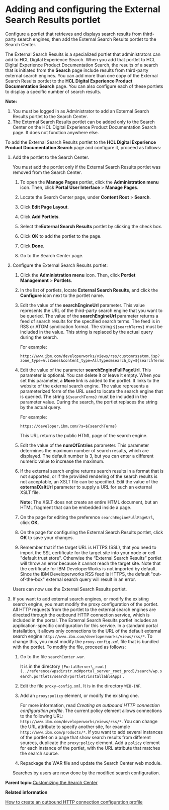 # Adding and configuring the External Search Results portlet 

Configure a portlet that retrieves and displays search results from third-party search engines, then add the External Search Results portlet to the Search Center.

The External Search Results is a specialized portlet that administrators can add to HCL Digital Experience Search. When you add that portlet to HCL Digital Experience Product Documentation Search, the results of a search that is initiated from the **Search** page include results from third-party external search engines. You can add more than one copy of the External Search Results portlet to the **HCL Digital Experience Product Documentation Search** page. You can also configure each of these portlets to display a specific number of search results.

**Note:**

1.  You must be logged in as Administrator to add an External Search Results portlet to the Search Center.
2.  The External Search Results portlet can be added only to the Search Center on the HCL Digital Experience Product Documentation Search page. It does not function anywhere else.

To add the External Search Results portlet to the **HCL Digital Experience Product Documentation Search** page and configure it, proceed as follows:

1.  Add the portlet to the Search Center.

    You must add the portlet only if the External Search Results portlet was removed from the Search Center.

    1.  To open the **Manage Pages** portlet, click the **Administration menu** icon. Then, click **Portal User Interface** \> **Manage Pages**.

    2.  Locate the Search Center page, under **Content Root** \> **Search**.

    3.  Click **Edit Page Layout**.

    4.  Click **Add Portlets**.

    5.  Select the**External Search Results** portlet by clicking the check box.

    6.  Click **OK** to add the portlet to the page.

    7.  Click **Done**.

    8.  Go to the Search Center page.

2.  Configure the External Search Results portlet:

    1.  Click the **Administration menu** icon. Then, click **Portlet Management** \> **Portlets**.

    2.  In the list of portlets, locate **External Search Results**, and click the **Configure** icon next to the portlet name.

    3.  Edit the value of the **searchEngineUrl** parameter. This value represents the URL of the third-party search engine that you want to be queried. The value of the **searchEngineUrl** parameter returns a feed of search results for the specified search terms. The feed is in RSS or ATOM syndication format. The string `${searchTerms}` must be included in the value. This string is replaced by the actual query during the search.

        For example:

        ```
        http://www.ibm.com/developerworks/views/rss/customrssatom.jsp?zone_type=AllZones&content_type=AllTypes&search_by=${searchTerms}&day=1&month=01&year=2008
        ```

    4.  Edit the value of the parameter **searchEngineFullPageUrl**. This parameter is optional. You can delete it or leave it empty. When you set this parameter, a **More** link is added to the portlet. It links to the website of the external search engine. The value represents a parameterized form of the URL used to locate the search engine that is queried. The string `${searchTerms}` must be included in the parameter value. During the search, the portlet replaces the string by the actual query.

        For example:

        ```
        https://developer.ibm.com/?s=${searchTerms}
        ```

        This URL returns the public HTML page of the search engine.

    5.  Edit the value of the **numOfEntries** parameter. This parameter determines the maximum number of search results, which are displayed. The default number is 3, but you can enter a different numeric value to increase the maximum.

    6.  If the external search engine returns search results in a format that is not supported, or if the provided rendering of the search results is not acceptable, an XSLT file can be specified. Edit the value of the **externalXsltUrl** parameter to supply a URL for such an external XSLT file.

        **Note:** The XSLT does not create an entire HTML document, but an HTML fragment that can be embedded inside a page.

    7.  On the page for editing the preference `searchEngineFullPageUrl`, click **OK**.

    8.  On the page for configuring the External Search Results portlet, click **OK** to save your changes.

    9.  Remember that if the target URL is HTTPS \(SSL\), that you need to import the SSL certificate for the target site into your node or cell "default trust store". Otherwise the “External Search Results” portlet will throw an error because it cannot reach the target site. Note that the certificate for IBM DeveloperWorks is not imported by default. Since the IBM Developerworks RSS feed is HTTPS, the default "out-of-the-box" external search query will result in an error.

    Users can now use the External Search Results portlet.

3.  If you want to add external search engines, or modify the existing search engine, you must modify the proxy configuration of the portlet. All HTTP requests from the portlet to the external search engines are directed through the outbound HTTP connection service, which is included in the portal. The External Search Results portlet includes an application-specific configuration for this service. In a standard portal installation, it allows only connections to the URL of the default external search engine `http://www.ibm.com/developerworks/views/rss/*`. To change this, you must modify the `proxy-config.xml` file that is bundled with the portlet. To modify the file, proceed as follows:

    1.  Go to the file `searchCenter.war`.

        It is in the directory `[PortalServer\_root](../reference/wpsdirstr.md#portal_server_root_prod)/search/wp.search.portlets/search/portlet/installableApps` .

    2.  Edit the file `proxy-config.xml`. It is in the directory `WEB-INF`.

    3.  Add an `proxy:policy` element, or modify the existing one.

        For more information, read *Creating an outbound HTTP connection configuration profile*. The current policy element allows connections to the following URL: `http://www.ibm.com/developerworks/views/rss/*`. You can change the URL attribute to specify another site, for example `http://www.ibm.com/products/*`. If you want to add several instances of the portlet on a page that show search results from different sources, duplicate the `proxy:policy` element. Add a `policy` element for each instance of the portlet, with the URL attribute that matches the search source.

    4.  Repackage the WAR file and update the Search Center web module.

    Searches by users are now done by the modified search configuration.


**Parent topic:**[Customizing the Search Center ](../admin-system/srtcentercustomze.md)

**Related information**  


[How to create an outbound HTTP connection configuration profile ](../dev-portlet/outbhttp_cfg_tsk_create.md)

